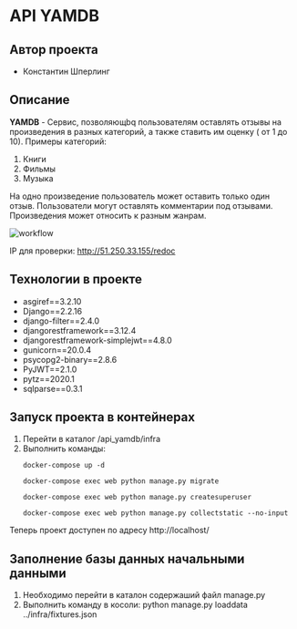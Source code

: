 # API YAMDB
## Автор проекта 
- Константин Шперлинг

## Описание
**YAMDB** - Cервис, позволяющbq пользователям оставлять отзывы на произведения в разных категорий, а также ставить им оценку ( от 1 до 10). Примеры категорий:
1. Книги
2. Фильмы
3. Музыка

На одно произведение пользователь может оставить только один отзыв. 
Пользователи могут оставлять комментарии под отзывами.
Произведения может относить к разным жанрам.

![workflow](https://github.com/Toksi86/yamdb_final/actions/workflows/yamdb_workflow.yml/badge.svg)

IP для проверки: http://51.250.33.155/redoc

## Технологии в проекте
- asgiref==3.2.10
- Django==2.2.16
- django-filter==2.4.0
- djangorestframework==3.12.4
- djangorestframework-simplejwt==4.8.0
- gunicorn==20.0.4
- psycopg2-binary==2.8.6
- PyJWT==2.1.0
- pytz==2020.1
- sqlparse==0.3.1 

## Запуск проекта в контейнерах
1. Перейти в каталог /api_yamdb/infra
2. Выполнить команды:
    ```
    docker-compose up -d
    
    docker-compose exec web python manage.py migrate
    
    docker-compose exec web python manage.py createsuperuser
    
    docker-compose exec web python manage.py collectstatic --no-input
    ```


Теперь проект доступен по адресу http://localhost/

## Заполнение базы данных начальными данными
1. Необходимо перейти в каталон содержаший файл manage.py
2. Выполнить команду в косоли: python manage.py loaddata ../infra/fixtures.json